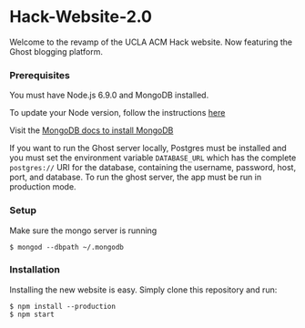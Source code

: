 # Hack-Website-2.0

Welcome to the revamp of the UCLA ACM Hack website. Now featuring the Ghost blogging platform.



### Prerequisites

You must have Node.js 6.9.0 and MongoDB installed.

To update your Node version, follow the instructions [here](https://davidwalsh.name/upgrade-nodejs)

Visit the [MongoDB docs to install MongoDB](https://docs.mongodb.com/v3.0/tutorial/install-mongodb-on-os-x/)

If you want to run the Ghost server locally, Postgres must be installed and you must set the environment variable `DATABASE_URL` which has the complete `postgres://` URI for the database, containing the username, password, host, port, and database. To run the ghost server, the app must be run in production mode.



### Setup

Make sure the mongo server is running

```shell
$ mongod --dbpath ~/.mongodb
```



### Installation

Installing the new website is easy. Simply clone this repository and run:

```shell
$ npm install --production
$ npm start
```

